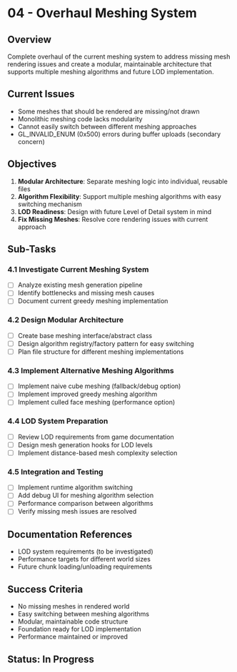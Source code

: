 # 04 - Overhaul Meshing System

## Overview
Complete overhaul of the current meshing system to address missing mesh rendering issues and create a modular, maintainable architecture that supports multiple meshing algorithms and future LOD implementation.

## Current Issues
- Some meshes that should be rendered are missing/not drawn
- Monolithic meshing code lacks modularity
- Cannot easily switch between different meshing approaches
- GL_INVALID_ENUM (0x500) errors during buffer uploads (secondary concern)

## Objectives
1. **Modular Architecture**: Separate meshing logic into individual, reusable files
2. **Algorithm Flexibility**: Support multiple meshing algorithms with easy switching mechanism
3. **LOD Readiness**: Design with future Level of Detail system in mind
4. **Fix Missing Meshes**: Resolve core rendering issues with current approach

## Sub-Tasks

### 4.1 Investigate Current Meshing System
- [ ] Analyze existing mesh generation pipeline
- [ ] Identify bottlenecks and missing mesh causes
- [ ] Document current greedy meshing implementation

### 4.2 Design Modular Architecture
- [ ] Create base meshing interface/abstract class
- [ ] Design algorithm registry/factory pattern for easy switching
- [ ] Plan file structure for different meshing implementations

### 4.3 Implement Alternative Meshing Algorithms
- [ ] Implement naive cube meshing (fallback/debug option)
- [ ] Implement improved greedy meshing algorithm
- [ ] Implement culled face meshing (performance option)

### 4.4 LOD System Preparation
- [ ] Review LOD requirements from game documentation
- [ ] Design mesh generation hooks for LOD levels
- [ ] Implement distance-based mesh complexity selection

### 4.5 Integration and Testing
- [ ] Implement runtime algorithm switching
- [ ] Add debug UI for meshing algorithm selection
- [ ] Performance comparison between algorithms
- [ ] Verify missing mesh issues are resolved

## Documentation References
- LOD system requirements (to be investigated)
- Performance targets for different world sizes
- Future chunk loading/unloading requirements

## Success Criteria
- No missing meshes in rendered world
- Easy switching between meshing algorithms
- Modular, maintainable code structure
- Foundation ready for LOD implementation
- Performance maintained or improved

## Status: In Progress
